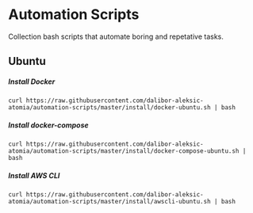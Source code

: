 # Automation Scripts
Collection bash scripts that automate boring and repetative tasks.

## Ubuntu

##### Install Docker
``` 
curl https://raw.githubusercontent.com/dalibor-aleksic-atomia/automation-scripts/master/install/docker-ubuntu.sh | bash
```

##### Install docker-compose
```
curl https://raw.githubusercontent.com/dalibor-aleksic-atomia/automation-scripts/master/install/docker-compose-ubuntu.sh | bash
```

##### Install AWS CLI
```
curl https://raw.githubusercontent.com/dalibor-aleksic-atomia/automation-scripts/master/install/awscli-ubuntu.sh | bash
```


